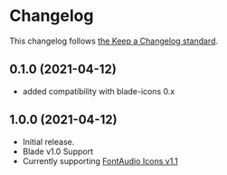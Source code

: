 # Changelog

This changelog follows [the Keep a Changelog standard](https://keepachangelog.com).

## 0.1.0 (2021-04-12)
* added compatibility with blade-icons 0.x

## 1.0.0 (2021-04-12)

* Initial release.
* Blade v1.0 Support
* Currently supporting [FontAudio Icons v1.1](https://github.com/fefanto/fontaudio/releases/tag/1.1)
